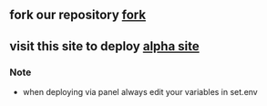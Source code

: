 ## fork our repository [fork](https://github.com/Keithkeizzah/ALPHA-MD/fork)
## visit this site to deploy [alpha site](https://keith-site.vercel.app/alphamd)

### Note
- when deploying via panel always edit your variables in set.env 
